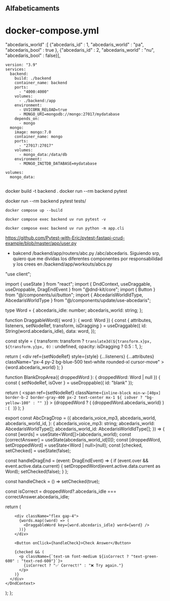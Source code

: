 ## Alfabeticaments

# docker-compose.yml

"abcedaris_world" :[
                        {"abcedaris_id" : 1, "abcedaris_world" : "pa", "abcedaris_bool" : true },
                        {"abcedaris_id" : 2, "abcedaris_world" : "nu", "abcedaris_bool" : false}],


```
version: "3.9"
services:
  backend:
    build: ./backend
    container_name: backend
    ports:
      - "4000:4000"
    volumes:
      - ./backend:/app
    environment:
      - UVICORN_RELOAD=true
      - MONGO_URI=mongodb://mongo:27017/mydatabase
    depends_on:
      - mongo
  mongo:
    image: mongo:7.0
    container_name: mongo
    ports:
      - "27017:27017"
    volumes:
      - mongo_data:/data/db
    environment:
      - MONGO_INITDB_DATABASE=mydatabase

volumes:
  mongo_data:


```


docker build -t backend .
docker run --rm backend pytest

docker run --rm backend pytest tests/


``` todo
docker compose up --build

docker compose exec backend uv run pytest -v

docker compose exec backend uv run python -m app.cli

```


https://github.com/Pytest-with-Eric/pytest-fastapi-crud-example/blob/master/app/user.py



- bakcend /backend/app/routers/abc.py /abc/abcedaris. Siguiendo srp, quiero que me dividas los diferentes componentes por responsabilidad y los crees en /backend/app/workouts/abcs.py




"use client";

import { useState } from "react";
import { DndContext, useDraggable, useDroppable, DragEndEvent } from "@dnd-kit/core";
import { Button } from "@/components/ui/button";
import { AbcedarisWorldIdType, AbcedarisWorldType } from "@/components/update/use-abcedaris";

type Word = {
  abcedaris_idle: number;
  abcedaris_world: string;
};

function DraggableWord({ word }: { word: Word }) {
  const { attributes, listeners, setNodeRef, transform, isDragging } = useDraggable({
    id: String(word.abcedaris_idle),
    data: word,
  });

  const style = {
    transform: transform ? `translate3d(${transform.x}px, ${transform.y}px, 0)` : undefined,
    opacity: isDragging ? 0.5 : 1,
  };

  return (
    <div
      ref={setNodeRef}
      style={style}
      {...listeners}
      {...attributes}
      className="px-4 py-2 bg-blue-500 text-white rounded-xl cursor-move"
    >
      {word.abcedaris_world}
    </div>
  );
}

function BlankDropArea({ droppedWord }: { droppedWord: Word | null }) {
  const { setNodeRef, isOver } = useDroppable({ id: "blank" });

  return (
    <span
      ref={setNodeRef}
      className={`inline-block min-w-[40px] border-b-2 border-gray-400 px-2 text-center mx-1 ${
        isOver ? "bg-yellow-100" : ""
      }`}
    >
      {droppedWord ? (
        <span className="font-semibold">{droppedWord.abcedaris_world}</span>
      ) : (
        <span className="inline-block min-w-[40px]">&nbsp;</span>
      )}
    </span>
  );
}

export const AbcDragDrop = ({
  abcedaris_voice_mp3,
  abcedaris_world,
  abcedaris_world_id,
}: {
  abcedaris_voice_mp3: string;
  abcedaris_world: AbcedarisWorldType[];
  abcedaris_world_id: AbcedarisWorldIdType[];
}) => {
  const [words] = useState<Word[]>(abcedaris_world);
  const [correctAnswer] = useState<Word>(abcedaris_world_id[0]);
  const [droppedWord, setDroppedWord] = useState<Word | null>(null);
  const [checked, setChecked] = useState(false);

  const handleDragEnd = (event: DragEndEvent) => {
    if (event.over && event.active.data.current) {
      setDroppedWord(event.active.data.current as Word);
      setChecked(false);
    }
  };

  const handleCheck = () => setChecked(true);

  const isCorrect = droppedWord?.abcedaris_idle === correctAnswer.abcedaris_idle;

  return (
    <DndContext onDragEnd={handleDragEnd}>
      <div className="p-6 max-w-lg mx-auto space-y-6">
        <p className="text-lg">
          <BlankDropArea droppedWord={droppedWord} />
        </p>

        <div className="flex gap-4">
          {words.map((word) => (
            <DraggableWord key={word.abcedaris_idle} word={word} />
          ))}
        </div>

        <Button onClick={handleCheck}>Check Answer</Button>

        {checked && (
          <p className={`text-sm font-medium ${isCorrect ? "text-green-600" : "text-red-600"}`}>
            {isCorrect ? "✅ Correct!" : "❌ Try again."}
          </p>
        )}
      </div>
    </DndContext>
  );
};
